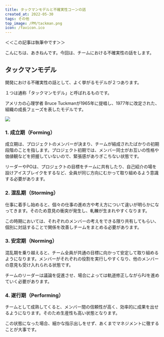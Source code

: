 ```yaml
---
title: タックマンモデルと不確実性コーンの話
created_at: 2022-05-30
tags: その他
top_image: /PM/tackman.png
icon: /favicon.ico
---
```


＜＜この記事は執筆中です＞＞

こんにちは、あきねんです。今回は、チームにおける不確実性の話をします。

## タックマンモデル

開発における不確実性の話として、よく挙がるモデルが２つあります。

１つは通称「タックマンモデル」と呼ばれるものです。

アメリカの心理学者 Bruce Tuckmanが1965年に提唱し、1977年に改定された、組織の成長フェーズを表したモデルです。

<img class="article__img" src="/PM/tackman_model.png">

### 1. 成立期（Forming）

成立期は、プロジェクトのメンバーが決まり、チームが結成されたばかりの初期段階のことを指します。プロジェクト初期では、メンバー同士がお互いの性格や価値観などを把握していないので、緊張感がありぎこちない状態です。

リーダーやPOは、プロジェクトの目標をチームに共有したり、自己紹介の場を設けアイスブレイクをするなど、全員が同じ方向にむかって取り組めるよう意識する必要があります。

### 2. 混乱期（Storming）

仕事に着手し始めると、個々の仕事の進め方や考え方について違いが明らかになってきます。そのため意見の衝突が発生し、軋轢が生まれやすくなります。

この時期においては、それぞれのメンバーの考えをできる限り共有してもらい、個別に対話することで関係を改善しチームをまとめる必要があります。

### 3. 安定期（Norming）

混乱期を乗り越えると、チーム全員が共通の目標に向かって安定して取り組めるようになります。メンバーがそれぞれの役割を実行しやすくなり、他のメンバーの意見も受け入れられる状態です。

チームのリーダーは議論を促進させ、場合によっては軌道修正しながらPJを進めていく必要があります。

### 4. 遂行期（Performing）

チームとして成熟してくると、メンバー間の信頼性が高く、効率的に成果を出せるようになります。そのため生産性も高い状態となります。

この状態になった場合、細かな指示出しをせず、あくまでマネジメントに徹することが大事です。


